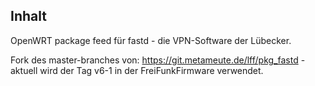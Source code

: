 ## Inhalt
OpenWRT package feed für fastd - die VPN-Software der Lübecker.

Fork des master-branches von: https://git.metameute.de/lff/pkg_fastd - aktuell wird der Tag v6-1 in der FreiFunkFirmware verwendet.
